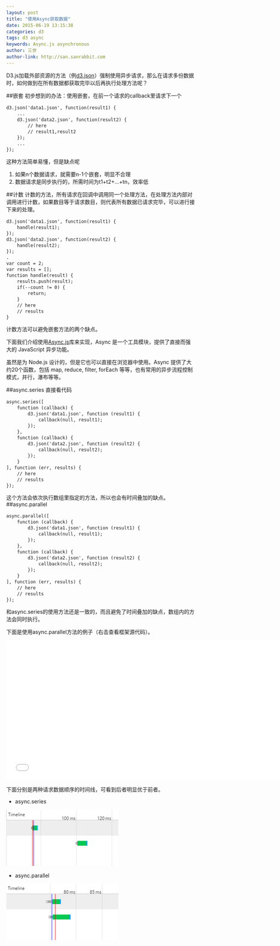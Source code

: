```yaml
---
layout: post
title: "使用Async获取数据"
date: 2015-06-19 13:15:38
categories: d3
tags: d3 async
keywords: Async.js asynchronous
author: 三世
author-link: http://san.sanrabbit.com
---
```


D3.js加载外部资源的方法（例[d3.json](https://github.com/mbostock/d3/wiki/Requests#d3_json)）强制使用异步请求，那么在请求多份数据时，如何做到在所有数据都获取完毕以后再执行处理方法呢？

##嵌套
初步想到的办法：使用嵌套，在前一个请求的callback里请求下一个

    d3.json('data1.json', function(result1) {
	    ...
	    d3.json('data2.json', function(result2) {
		    // here 
		    // result1,result2
	    });
	    ...
    });

这种方法简单易懂，但是缺点呢

1. 如果n个数据请求，就需要n-1个嵌套，明显不合理
2. 数据请求是同步执行的，所需时间为t1+t2+...+tn，效率低

##计数
计数的方法，所有请求在回调中调用同一个处理方法，在处理方法内部对调用进行计数，如果数目等于请求数目，则代表所有数据已请求完毕，可以进行接下来的处理。

	d3.json('data1.json', function(result1) {
		handle(result1);
	});
	d3.json('data2.json', function(result2) {
		handle(result2);
	});
	.
	var count = 2;
	var results = [];
	function handle(result) {
		results.push(result);
		if(--count != 0) {
			return;
		}
		// here
		// results
	}
	
计数方法可以避免嵌套方法的两个缺点。

下面我们介绍使用[Async.js](https://github.com/caolan/async)库来实现，Async 是一个工具模块，提供了直接而强大的 JavaScript 异步功能。

虽然是为 Node.js 设计的，但是它也可以直接在浏览器中使用。Async 提供了大约20个函数，包括 map, reduce, filter, forEach 等等，也有常用的异步流程控制模式，并行，瀑布等等。

##async.series
直接看代码

	async.series([
        function (callback) {
            d3.json('data1.json', function (result1) {
                callback(null, result1);
            });
        },
        function (callback) {
            d3.json('data2.json', function (result2) {
                callback(null, result2);
            });
        }
    ], function (err, results) {
	    // here
	    // results
    });

这个方法会依次执行数组里指定的方法，所以也会有时间叠加的缺点。
##async.parallel

	async.parallel([
        function (callback) {
            d3.json('data1.json', function (result1) {
                callback(null, result1);
            });
        },
        function (callback) {
            d3.json('data2.json', function (result2) {
                callback(null, result2);
            });
        }
    ], function (err, results) {
	    // here
	    // results
    });

和async.series的使用方法还是一致的，而且避免了时间叠加的缺点，数组内的方法会同时执行。

下面是使用async.parallel方法的例子（右击查看框架源代码）。

 <iframe src="/demo/async/index.html" style="width:740px; height:370px; border: none;"></iframe>

下面分别是两种请求数据顺序的时间线，可看到后者明显优于前者。

* async.series

![async.series](/demo/async/async1.jpg)

* async.parallel

![async.parallel](/demo/async/async2.jpg)
